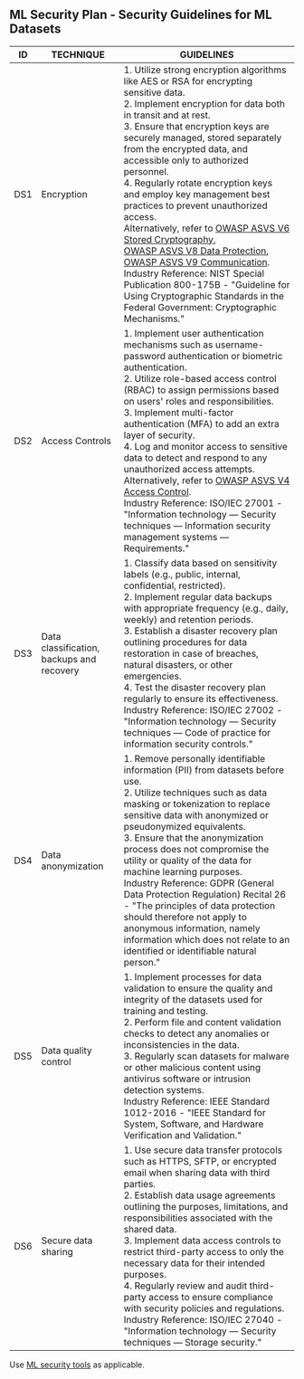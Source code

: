## ML Security Plan - Security Guidelines for ML Datasets

ID | TECHNIQUE | GUIDELINES
--- | --- | ---
DS1 | Encryption |  1. Utilize strong encryption algorithms like AES or RSA for encrypting sensitive data. <br> 2. Implement encryption for data both in transit and at rest. <br> 3. Ensure that encryption keys are securely managed, stored separately from the encrypted data, and accessible only to authorized personnel. <br> 4. Regularly rotate encryption keys and employ key management best practices to prevent unauthorized access. <br> Alternatively, refer to [OWASP ASVS V6 Stored Cryptography](https://github.com/OWASP/ASVS/blob/master/4.0/en/0x14-V6-Cryptography.md),  <br> [OWASP ASVS V8 Data Protection](https://github.com/OWASP/ASVS/blob/master/4.0/en/0x16-V8-Data-Protection.md), <br> [OWASP ASVS V9 Communication](https://github.com/OWASP/ASVS/blob/master/4.0/en/0x17-V9-Communications.md). <br> Industry Reference: NIST Special Publication 800-175B - "Guideline for Using Cryptographic Standards in the Federal Government: Cryptographic Mechanisms."
DS2 | Access Controls | 1. Implement user authentication mechanisms such as username-password authentication or biometric authentication. <br> 2. Utilize role-based access control (RBAC) to assign permissions based on users' roles and responsibilities. <br> 3. Implement multi-factor authentication (MFA) to add an extra layer of security. <br> 4. Log and monitor access to sensitive data to detect and respond to any unauthorized access attempts. <br> Alternatively, refer to [OWASP ASVS V4 Access Control](https://github.com/OWASP/ASVS/blob/master/4.0/en/0x12-V4-Access-Control.md). <br> Industry Reference: ISO/IEC 27001 - "Information technology — Security techniques — Information security management systems — Requirements."
DS3 | Data classification, backups and recovery | 1. Classify data based on sensitivity labels (e.g., public, internal, confidential, restricted). <br> 2. Implement regular data backups with appropriate frequency (e.g., daily, weekly) and retention periods. <br> 3. Establish a disaster recovery plan outlining procedures for data restoration in case of breaches, natural disasters, or other emergencies. <br> 4. Test the disaster recovery plan regularly to ensure its effectiveness. <br> Industry Reference: ISO/IEC 27002 - "Information technology — Security techniques — Code of practice for information security controls."
DS4 | Data anonymization | 1. Remove personally identifiable information (PII) from datasets before use. <br> 2. Utilize techniques such as data masking or tokenization to replace sensitive data with anonymized or pseudonymized equivalents. <br> 3. Ensure that the anonymization process does not compromise the utility or quality of the data for machine learning purposes. <br> Industry Reference: GDPR (General Data Protection Regulation) Recital 26 - "The principles of data protection should therefore not apply to anonymous information, namely information which does not relate to an identified or identifiable natural person."
DS5 | Data quality control | 1. Implement processes for data validation to ensure the quality and integrity of the datasets used for training and testing. <br> 2. Perform file and content validation checks to detect any anomalies or inconsistencies in the data. <br> 3. Regularly scan datasets for malware or other malicious content using antivirus software or intrusion detection systems. <br> Industry Reference: IEEE Standard 1012-2016 - "IEEE Standard for System, Software, and Hardware Verification and Validation."
DS6 | Secure data sharing | 1. Use secure data transfer protocols such as HTTPS, SFTP, or encrypted email when sharing data with third parties. <br> 2. Establish data usage agreements outlining the purposes, limitations, and responsibilities associated with the shared data. <br> 3. Implement data access controls to restrict third-party access to only the necessary data for their intended purposes. <br> 4. Regularly review and audit third-party access to ensure compliance with security policies and regulations. <br> Industry Reference: ISO/IEC 27040 - "Information technology — Security techniques — Storage security."

Use [ML security tools](../../tools/ml-security-tools.md) as applicable.